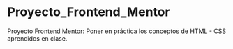 # Proyecto_Frontend_Mentor
Proyecto Frontend Mentor: Poner en práctica los conceptos de HTML - CSS aprendidos en clase.
